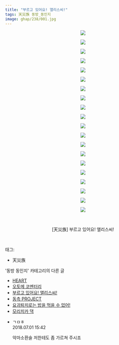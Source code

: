 ```yaml
---
title: "부르고 있어요! 앨리스씨!"
tags: 天災族 동방_동인지
image: ghap/238/001.jpg
---
```

<div class="article">
<p style="text-align: center; clear: none; float: none;"><img src="{{ site.nasurl }}/ghap/238/001.jpg"/></p>
<p style="text-align: center; clear: none; float: none;"><img src="{{ site.nasurl }}/ghap/238/002.jpg"/></p>
<p style="text-align: center; clear: none; float: none;"><img src="{{ site.nasurl }}/ghap/238/003.jpg"/></p>
<p style="text-align: center; clear: none; float: none;"><img src="{{ site.nasurl }}/ghap/238/004.jpg"/></p>
<p style="text-align: center; clear: none; float: none;"><img src="{{ site.nasurl }}/ghap/238/005.jpg"/></p>
<p style="text-align: center; clear: none; float: none;"><img src="{{ site.nasurl }}/ghap/238/006.jpg"/></p>
<p style="text-align: center; clear: none; float: none;"><img src="{{ site.nasurl }}/ghap/238/007.jpg"/></p>
<p style="text-align: center; clear: none; float: none;"><img src="{{ site.nasurl }}/ghap/238/008.jpg"/></p>
<p style="text-align: center; clear: none; float: none;"><img src="{{ site.nasurl }}/ghap/238/009.jpg"/></p>
<p style="text-align: center; clear: none; float: none;"><img src="{{ site.nasurl }}/ghap/238/010.jpg"/></p>
<p style="text-align: center; clear: none; float: none;"><img src="{{ site.nasurl }}/ghap/238/011.jpg"/></p>
<p style="text-align: center; clear: none; float: none;"><img src="{{ site.nasurl }}/ghap/238/012.jpg"/></p>
<p style="text-align: center; clear: none; float: none;"><img src="{{ site.nasurl }}/ghap/238/013.jpg"/></p>
<p style="text-align: center; clear: none; float: none;"><img src="{{ site.nasurl }}/ghap/238/014.jpg"/></p>
<p style="text-align: center; clear: none; float: none;"><img src="{{ site.nasurl }}/ghap/238/015.jpg"/></p>
<p style="text-align: center; clear: none; float: none;"><img src="{{ site.nasurl }}/ghap/238/016.jpg"/></p>
<p style="text-align: center; clear: none; float: none;"><img src="{{ site.nasurl }}/ghap/238/017.jpg"/></p>
<p style="text-align: center; clear: none; float: none;"><img src="{{ site.nasurl }}/ghap/238/018.jpg"/></p>
<p style="text-align: center; clear: none; float: none;"><img src="{{ site.nasurl }}/ghap/238/019.jpg"/></p>
<p style="text-align: center; clear: none; float: none;"><img src="{{ site.nasurl }}/ghap/238/020.jpg"/></p>
<p style="text-align: center; clear: none; float: none;"><br/></p>
<p style="text-align: center; clear: none; float: none;">[天災族] 부르고 있어요! 앨리스씨!</p>
<p><br/></p>
</div><div class="tagTrail">
<p>태그: </p>
<ul>
<li>天災族</li>
</ul>
</div><div class="another">
<p>'동방 동인지' 카테고리의 다른 글</p>
<ul>
<li><a href="/2016-06-19-ghap_240">HEART</a></li>
<li><a href="/2016-06-19-ghap_239">오토메 코멘터리</a></li>
<li><a href="/2016-06-19-ghap_238">부르고 있어요! 앨리스씨!</a></li>
<li><a href="/2016-06-19-ghap_237">동측 PROJECT</a></li>
<li><a href="/2016-06-19-ghap_236">요괴퇴치로는 밥을 먹을 수 없어!</a></li>
<li><a href="/2016-06-19-ghap_235">모리치카 댁</a></li>
</ul>
</div><div class="cb_module cb_fluid">
<div class="cb_wrt cb_profile">
<div class="comment">
<ul>
<li class="cb_thumb_off" id="comment15279308">
<div class="cb_comment_area">
<div class="cb_info_area">
<div class="cb_section">
<span class="cb_nick_name">ㄱㅁㅎ</span>
</div>
<div class="cb_section">
<span class="cb_date">2018.07.01 15:42 </span>
</div>
</div>
<div class="cb_dsc_comment">
<p class="cb_dsc">
											악마소환술 저한테도 좀 가르쳐 주시죠
										</p>
</div>
</div></li>
</ul>
</div>
</div><!-- commentList close -->
</div>